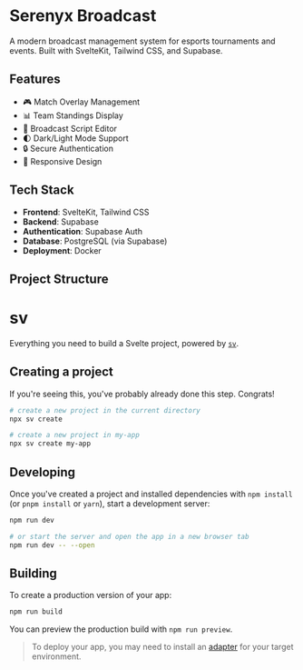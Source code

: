 # Serenyx Broadcast

A modern broadcast management system for esports tournaments and events. Built with SvelteKit, Tailwind CSS, and Supabase.

## Features

- 🎮 Match Overlay Management
- 📊 Team Standings Display
- 📝 Broadcast Script Editor
- 🌓 Dark/Light Mode Support
- 🔒 Secure Authentication
- 📱 Responsive Design

## Tech Stack

- **Frontend**: SvelteKit, Tailwind CSS
- **Backend**: Supabase
- **Authentication**: Supabase Auth
- **Database**: PostgreSQL (via Supabase)
- **Deployment**: Docker

## Project Structure

# sv

Everything you need to build a Svelte project, powered by [`sv`](https://github.com/sveltejs/cli).

## Creating a project

If you're seeing this, you've probably already done this step. Congrats!

```bash
# create a new project in the current directory
npx sv create

# create a new project in my-app
npx sv create my-app
```

## Developing

Once you've created a project and installed dependencies with `npm install` (or `pnpm install` or `yarn`), start a development server:

```bash
npm run dev

# or start the server and open the app in a new browser tab
npm run dev -- --open
```

## Building

To create a production version of your app:

```bash
npm run build
```

You can preview the production build with `npm run preview`.

> To deploy your app, you may need to install an [adapter](https://svelte.dev/docs/kit/adapters) for your target environment.
